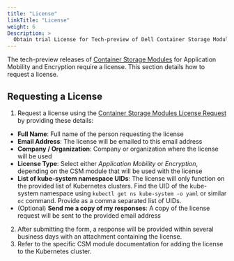 ```yaml
---
title: "License"
linkTitle: "License"
weight: 6
Description: >
  Obtain trial License for Tech-preview of Dell Container Storage Modules (CSM)
---
```


The tech-preview releases of [Container Storage Modules](https://github.com/dell/csm) for Application Mobility and Encryption require a license. This section details how to request a license.

## Requesting a License
1. Request a license using the [Container Storage Modules License Request](https://app.smartsheet.com/b/form/5e46fad643874d56b1f9cf4c9f3071fb) by providing these details:
- **Full Name**: Full name of the person requesting the license
- **Email Address**: The license will be emailed to this email address
- **Company / Organization**: Company or organization where the license will be used
- **License Type**: Select either *Application Mobility* or *Encryption*, depending on the CSM module that will be used with the license
- **List of kube-system namespace UIDs**: The license will only function on the provided list of Kubernetes clusters. Find the UID of the kube-system namespace using `kubectl get ns kube-system -o yaml` or similar `oc` command. Provide as a comma separated list of UIDs.
- (Optional) **Send me a copy of my responses**: A copy of the license request will be sent to the provided email address
2. After submitting the form, a response will be provided within several business days with an attachment containing the license.
3. Refer to the specific CSM module documentation for adding the license to the Kubernetes cluster.